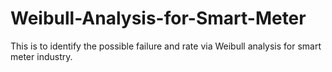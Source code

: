 # Weibull-Analysis-for-Smart-Meter
This is to identify the possible failure and rate via Weibull analysis for smart meter industry.
